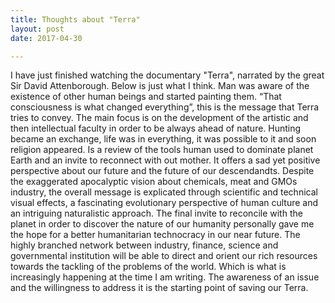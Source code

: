 ```yaml
---
title: Thoughts about "Terra"
layout: post
date: 2017-04-30

---
```

I have just finished watching the documentary "Terra", narrated by the great Sir David Attenborough. Below is just what I think.
Man was aware of the existence of other human beings and started painting them. “That consciousness is what changed everything”, this is the message that Terra tries to convey. The main focus is on the development of the artistic and then intellectual faculty in order to be always ahead of nature. Hunting became an exchange, life was in everything, it was possible to it and soon religion appeared. Is a review of the tools human used to dominate planet Earth and an invite to reconnect with out mother. It offers a sad yet positive perspective about our future and the future of our descendandts. Despite the exaggerated apocalyptic vision about chemicals, meat and GMOs industry, the overall message is explicated through scientific and technical visual effects, a fascinating evolutionary perspective of human culture and an intriguing naturalistic approach. The final invite to reconcile with the planet in order to discover the nature of our humanity personally gave me the hope for a better humanitarian technocracy in our near future. The highly branched network between industry, finance, science and governmental institution will be able to direct and orient our rich resources towards the tackling of the problems of the world. Which is what is increasingly happening at the time I am writing.
The awareness of an issue and the willingness to address it is the starting point of saving our Terra.
